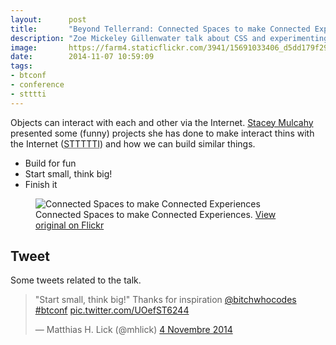 ```yaml
---
layout:      post
title:       "Beyond Tellerrand: Connected Spaces to make Connected Experiences"
description: "Zoe Mickeley Gillenwater talk about CSS and experimenting things to improve our knowledge"
image:       https://farm4.staticflickr.com/3941/15691033406_d5dd179f29_c.jpg
date:        2014-11-07 10:59:09
tags:
- btconf
- conference
- stttti
---
```


Objects can interact with each and other via the Internet. [Stacey Mulcahy](http://twitter.com/bitchwhocodes) presented some (funny) projects she has done to make interact thins with the Internet (<abbr title="Stuff That Talks To The Interwebs">STTTTTI</abbr>) and how we can build similar things.

  - Build for fun
  - Start small, think big!
  - Finish it

<figure>
  <img src="https://farm6.staticflickr.com/5601/15092138614_01dcc854ec_c.jpg" alt="Connected Spaces to make Connected Experiences">
  <figcaption>
    Connected Spaces to make Connected Experiences. <a href="https://www.flickr.com/photos/alienlebarge/15092138614">View original on Flickr</a>
  </figcaption>
</figure>

## Tweet

Some tweets related to the talk.

<blockquote class="twitter-tweet" lang="fr"><p>&quot;Start small, think big!&quot; Thanks for inspiration <a href="https://twitter.com/bitchwhocodes">@bitchwhocodes</a> <a href="https://twitter.com/hashtag/btconf?src=hash">#btconf</a> <a href="http://t.co/UOefST6244">pic.twitter.com/UOefST6244</a></p>&mdash; Matthias H. Lick (@mhlick) <a href="https://twitter.com/mhlick/status/529647998591311872">4 Novembre 2014</a></blockquote> <script async src="//platform.twitter.com/widgets.js" charset="utf-8"></script>
